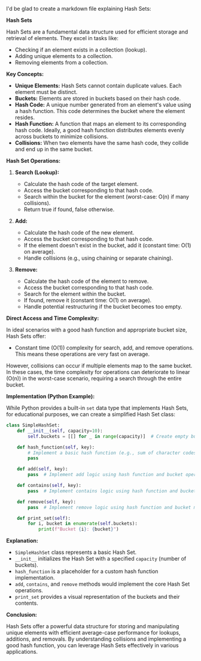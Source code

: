 I'd be glad to create a markdown file explaining Hash Sets:

**Hash Sets**

Hash Sets are a fundamental data structure used for efficient storage and retrieval of elements. They excel in tasks like:

- Checking if an element exists in a collection (lookup).
- Adding unique elements to a collection.
- Removing elements from a collection.

**Key Concepts:**

- **Unique Elements:** Hash Sets cannot contain duplicate values. Each element must be distinct.
- **Buckets:** Elements are stored in buckets based on their hash code.
- **Hash Code:** A unique number generated from an element's value using a hash function. This code determines the bucket where the element resides.
- **Hash Function:** A function that maps an element to its corresponding hash code. Ideally, a good hash function distributes elements evenly across buckets to minimize collisions.
- **Collisions:** When two elements have the same hash code, they collide and end up in the same bucket.

**Hash Set Operations:**

1. **Search (Lookup):**
   - Calculate the hash code of the target element.
   - Access the bucket corresponding to that hash code.
   - Search within the bucket for the element (worst-case: O(n) if many collisions).
   - Return true if found, false otherwise.

2. **Add:**
   - Calculate the hash code of the new element.
   - Access the bucket corresponding to that hash code.
   - If the element doesn't exist in the bucket, add it (constant time: O(1) on average).
   - Handle collisions (e.g., using chaining or separate chaining).

3. **Remove:**
   - Calculate the hash code of the element to remove.
   - Access the bucket corresponding to that hash code.
   - Search for the element within the bucket.
   - If found, remove it (constant time: O(1) on average).
   - Handle potential restructuring if the bucket becomes too empty.

**Direct Access and Time Complexity:**

In ideal scenarios with a good hash function and appropriate bucket size, Hash Sets offer:

- Constant time (O(1)) complexity for search, add, and remove operations. This means these operations are very fast on average.

However, collisions can occur if multiple elements map to the same bucket. In these cases, the time complexity for operations can deteriorate to linear (O(n)) in the worst-case scenario, requiring a search through the entire bucket.

**Implementation (Python Example):**

While Python provides a built-in `set` data type that implements Hash Sets, for educational purposes, we can create a simplified Hash Set class:

```python
class SimpleHashSet:
    def __init__(self, capacity=10):
        self.buckets = [[] for _ in range(capacity)]  # Create empty buckets

    def hash_function(self, key):
        # Implement a basic hash function (e.g., sum of character codes)
        pass

    def add(self, key):
        pass  # Implement add logic using hash function and bucket operations

    def contains(self, key):
        pass  # Implement contains logic using hash function and bucket search

    def remove(self, key):
        pass  # Implement remove logic using hash function and bucket manipulation

    def print_set(self):
        for i, bucket in enumerate(self.buckets):
            print(f"Bucket {i}: {bucket}")
```

**Explanation:**

- `SimpleHashSet` class represents a basic Hash Set.
- `__init__` initializes the Hash Set with a specified `capacity` (number of buckets).
- `hash_function` is a placeholder for a custom hash function implementation.
- `add`, `contains`, and `remove` methods would implement the core Hash Set operations.
- `print_set` provides a visual representation of the buckets and their contents.

**Conclusion:**

Hash Sets offer a powerful data structure for storing and manipulating unique elements with efficient average-case performance for lookups, additions, and removals. By understanding collisions and implementing a good hash function, you can leverage Hash Sets effectively in various applications.
